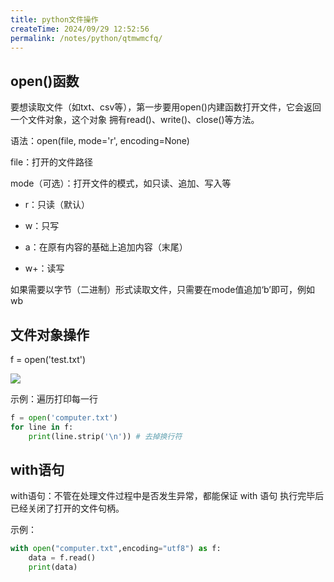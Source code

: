 ```yaml
---
title: python文件操作
createTime: 2024/09/29 12:52:56
permalink: /notes/python/qtmwmcfq/
---
```

## open()函数



要想读取文件（如txt、csv等），第一步要用open()内建函数打开文件，它会返回一个文件对象，这个对象 拥有read()、write()、close()等方法。



语法：open(file, mode='r', encoding=None)



file：打开的文件路径 

mode（可选）：打开文件的模式，如只读、追加、写入等

- r：只读（默认）

- w：只写 

- a：在原有内容的基础上追加内容（末尾） 

- w+：读写 

如果需要以字节（二进制）形式读取文件，只需要在mode值追加‘b’即可，例如wb



## 文件对象操作



f = open('test.txt')

![](/images/A2AA6F2EEE33495F98BDC2811D7380D6clipboard.png)



示例：遍历打印每一行

```python
f = open('computer.txt') 
for line in f: 
    print(line.strip('\n')) # 去掉换行符
```



## with语句



with语句：不管在处理文件过程中是否发生异常，都能保证 with 语句 执行完毕后已经关闭了打开的文件句柄。



示例：

```python
with open("computer.txt",encoding="utf8") as f: 
    data = f.read() 
    print(data)
```


